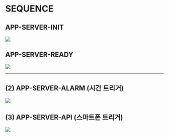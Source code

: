 # SEQUENCE

## APP-SERVER-INIT
![](https://raw.githubusercontent.com/Team-Kelly/Requirements/main/uml/sequence/app-server-init.puml)


## APP-SERVER-READY
![](http://www.plantuml.com/plantuml/png/3Son3i8m30JGlLy17z1uP-hEXlW1avnefCGDZWtgt-Fff7kwswQnclUsNAlavWMNtMpC6v7oBxshxVxo2Ss76CHIFZezmNszexMJ7lXuLVIWIPshK7pHZ1QIGJp66kClT5LmETC8NZP8YVm3)

___

## (2) APP-SERVER-ALARM (시간 트리거)
![](http://www.plantuml.com/plantuml/png/3Son3i8m30JGlLy17v1uP-hEXlW1avvefDWDZWFYx-lff7kwMuUp-PIsNAkMDZTSTlS-RaJ6l_okli_N7B1og4CzbqFe2PPqHsj_Uk0pgq621WbNfVYY4IsqWBZt5EClB75Zazo3bnMwHPu0)

## (3) APP-SERVER-API (스마트폰 트리거)
![](http://www.plantuml.com/plantuml/png/3Son3i8m30JGlLy17v1uP-hEXlW1avvefCGDiGtYx-lff7kwMzLuclUsNAkKvXikkzdG6z7aNtvNs_tbYbaECOZbSdHwWdkwexK_FV3nEj63b3fNeVWYZHPIG3n6Yl4NC_6eUGGkAsIBF040)
